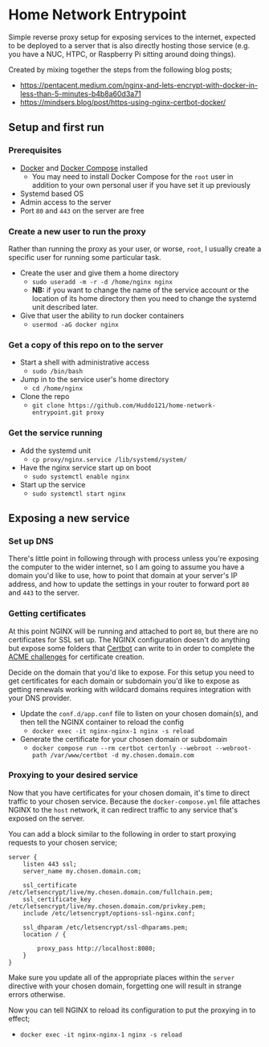 # Home Network Entrypoint

Simple reverse proxy setup for exposing services to the internet, expected to be deployed to a server that is also directly hosting those service (e.g. you have a NUC, HTPC, or Raspberry Pi sitting around doing things).

Created by mixing together the steps from the following blog posts;

- https://pentacent.medium.com/nginx-and-lets-encrypt-with-docker-in-less-than-5-minutes-b4b8a60d3a71
- https://mindsers.blog/post/https-using-nginx-certbot-docker/

## Setup and first run

### Prerequisites

- [Docker](https://docs.docker.com/engine/install/) and [Docker Compose](https://docs.docker.com/compose/install/standalone/) installed
  - You may need to install Docker Compose for the `root` user in addition to your own personal user if you have set it up previously
- Systemd based OS
- Admin access to the server
- Port `80` and `443` on the server are free

### Create a new user to run the proxy

Rather than running the proxy as your user, or worse, `root`, I usually create a specific user for running some particular task.

- Create the user and give them a home directory
  - `sudo useradd -m -r -d /home/nginx nginx`
  - **NB:** if you want to change the name of the service account or the location of its home directory then you need to change the systemd unit described later.
- Give that user the ability to run docker containers
  - `usermod -aG docker nginx`

### Get a copy of this repo on to the server

- Start a shell with administrative access
  - `sudo /bin/bash`
- Jump in to the service user's home directory
  - `cd /home/nginx`
- Clone the repo
  - `git clone https://github.com/Huddo121/home-network-entrypoint.git proxy`

### Get the service running

- Add the systemd unit
  - `cp proxy/nginx.service /lib/systemd/system/`
- Have the nginx service start up on boot
  - `sudo systemctl enable nginx`
- Start up the service
  - `sudo systemctl start nginx`

## Exposing a new service

### Set up DNS

There's little point in following through with process unless you're exposing the computer to the wider internet, so I am going to assume you have a domain you'd like to use, how to point that domain at your server's IP address, and how to update the settings in your router to forward port `80` and `443` to the server.

### Getting certificates

At this point NGINX will be running and attached to port `80`, but there are no certificates for SSL set up. The NGINX configuration doesn't do anything but expose some folders that [Certbot](https://hub.docker.com/r/certbot/certbot) can write to in order to complete the [ACME challenges](https://en.wikipedia.org/wiki/Automatic_Certificate_Management_Environment) for certificate creation.

Decide on the domain that you'd like to expose. For this setup you need to get certificates for each domain or subdomain you'd like to expose as getting renewals working with wildcard domains requires integration with your DNS provider.

- Update the `conf.d/app.conf` file to listen on your chosen domain(s), and then tell the NGINX container to reload the config
  - `docker exec -it nginx-nginx-1 nginx -s reload`
- Generate the certificate for your chosen domain or subdomain
  - `docker compose run --rm certbot certonly --webroot --webroot-path /var/www/certbot -d my.chosen.domain.com`

### Proxying to your desired service

Now that you have certificates for your chosen domain, it's time to direct traffic to your chosen service. Because the `docker-compose.yml` file attaches NGINX to the `host` network, it can redirect traffic to any service that's exposed on the server.

You can add a block similar to the following in order to start proxying requests to your chosen service;

```
server {
    listen 443 ssl;
    server_name my.chosen.domain.com;

    ssl_certificate /etc/letsencrypt/live/my.chosen.domain.com/fullchain.pem;
    ssl_certificate_key /etc/letsencrypt/live/my.chosen.domain.com/privkey.pem;
    include /etc/letsencrypt/options-ssl-nginx.conf;

    ssl_dhparam /etc/letsencrypt/ssl-dhparams.pem;
    location / {

        proxy_pass http://localhost:8080;
    }
}
```

Make sure you update all of the appropriate places within the `server` directive with your chosen domain, forgetting one will result in strange errors otherwise.

Now you can tell NGINX to reload its configuration to put the proxying in to effect;

- `docker exec -it nginx-nginx-1 nginx -s reload`
